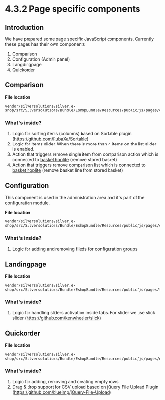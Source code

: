 # 4.3.2 Page specific components

## Introduction

We have prepared some page specific JavaScript components. Currently these pages has their own components

1.  Comparison
2.  Configuration (Admin panel)
3.  Langdingpage
4.  Quickorder

## Comparison

**File location**

``` 
vendor/silversolutions/silver.e-shop/src/Silversolutions/Bundle/EshopBundle/Resources/public/js/pages/comparison/storm.comparison.js
```

### What's inside?

1. Logic for sorting items (columns) based on Sortable plugin (<https://github.com/RubaXa/Sortable>)
2. Logic for items slider. When there is more than 4 items on the list slider is enabled.
3. Action that triggers remove single item from comparison action which is connected to [basket hoplite](../4.4_phalanx/4.4.2_hoplite_basket.md) (remove stored basket)
4. Action that triggers remove comparison list which is connected to [basket hoplite](../4.4_phalanx/4.4.2_hoplite_basket.md) (remove basket line from stored basket)  

## Configuration

This component is used in the administration area and it's part of the configuration module.

**File location**

``` 
vendor/silversolutions/silver.e-shop/src/Silversolutions/Bundle/EshopBundle/Resources/public/js/pages/configuration/configuration.js
```

### What's inside?

1.  Logic for adding and removing fileds for configuration groups.  

## Landingpage

**File location**

``` 
vendor/silversolutions/silver.e-shop/src/Silversolutions/Bundle/EshopBundle/Resources/public/js/pages/landingpage/landingpage.js
```

### What's inside?

1.  Logic for handling sliders activation inside tabs. For slider we use slick slider (<https://github.com/kenwheeler/slick>)  

## Quickorder

**File location**

``` 
vendor/silversolutions/silver.e-shop/src/Silversolutions/Bundle/EshopBundle/Resources/public/js/pages/quickorder/storm.quickorder.js
```

### What's inside?

1. Logic for adding, removing and creating empty rows
2. Drag & drop support for CSV upload based on jQuery File Upload Plugin (<https://github.com/blueimp/jQuery-File-Upload>)
